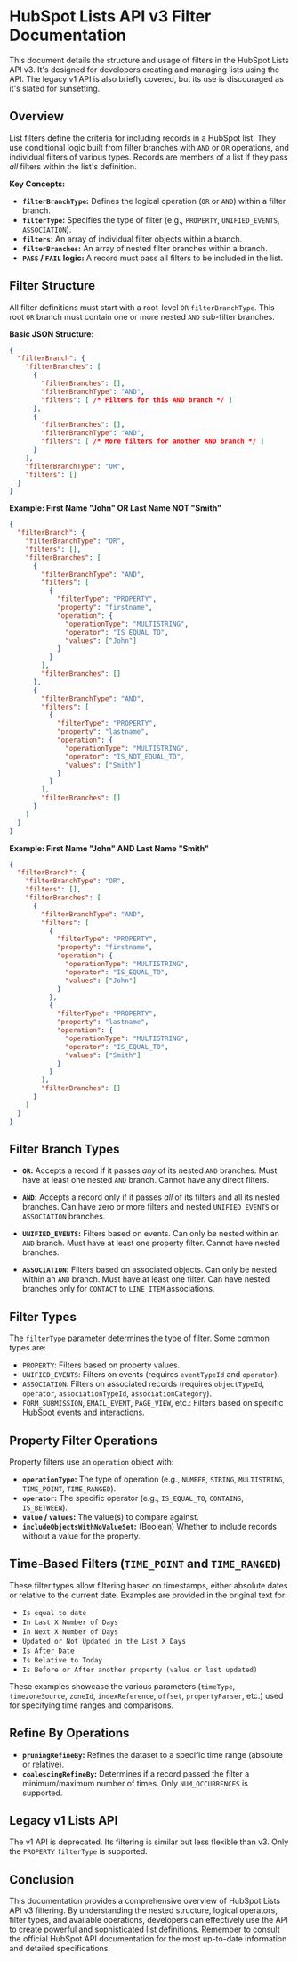 # HubSpot Lists API v3 Filter Documentation

This document details the structure and usage of filters in the HubSpot Lists API v3.  It's designed for developers creating and managing lists using the API.  The legacy v1 API is also briefly covered, but its use is discouraged as it's slated for sunsetting.

## Overview

List filters define the criteria for including records in a HubSpot list.  They use conditional logic built from filter branches with `AND` or `OR` operations, and individual filters of various types.  Records are members of a list if they pass *all* filters within the list's definition.

**Key Concepts:**

* **`filterBranchType`:**  Defines the logical operation (`OR` or `AND`) within a filter branch.
* **`filterType`:**  Specifies the type of filter (e.g., `PROPERTY`, `UNIFIED_EVENTS`, `ASSOCIATION`).
* **`filters`:** An array of individual filter objects within a branch.
* **`filterBranches`:** An array of nested filter branches within a branch.
* **`PASS` / `FAIL` logic:**  A record must pass all filters to be included in the list.


## Filter Structure

All filter definitions must start with a root-level `OR` `filterBranchType`. This root `OR` branch must contain one or more nested `AND` sub-filter branches.

**Basic JSON Structure:**

```json
{
  "filterBranch": {
    "filterBranches": [
      {
        "filterBranches": [],
        "filterBranchType": "AND",
        "filters": [ /* Filters for this AND branch */ ]
      },
      {
        "filterBranches": [],
        "filterBranchType": "AND",
        "filters": [ /* More filters for another AND branch */ ]
      }
    ],
    "filterBranchType": "OR",
    "filters": []
  }
}
```

**Example: First Name "John" OR Last Name NOT "Smith"**

```json
{
  "filterBranch": {
    "filterBranchType": "OR",
    "filters": [],
    "filterBranches": [
      {
        "filterBranchType": "AND",
        "filters": [
          {
            "filterType": "PROPERTY",
            "property": "firstname",
            "operation": {
              "operationType": "MULTISTRING",
              "operator": "IS_EQUAL_TO",
              "values": ["John"]
            }
          }
        ],
        "filterBranches": []
      },
      {
        "filterBranchType": "AND",
        "filters": [
          {
            "filterType": "PROPERTY",
            "property": "lastname",
            "operation": {
              "operationType": "MULTISTRING",
              "operator": "IS_NOT_EQUAL_TO",
              "values": ["Smith"]
            }
          }
        ],
        "filterBranches": []
      }
    ]
  }
}
```

**Example: First Name "John" AND Last Name "Smith"**

```json
{
  "filterBranch": {
    "filterBranchType": "OR",
    "filters": [],
    "filterBranches": [
      {
        "filterBranchType": "AND",
        "filters": [
          {
            "filterType": "PROPERTY",
            "property": "firstname",
            "operation": {
              "operationType": "MULTISTRING",
              "operator": "IS_EQUAL_TO",
              "values": ["John"]
            }
          },
          {
            "filterType": "PROPERTY",
            "property": "lastname",
            "operation": {
              "operationType": "MULTISTRING",
              "operator": "IS_EQUAL_TO",
              "values": ["Smith"]
            }
          }
        ],
        "filterBranches": []
      }
    ]
  }
}
```


## Filter Branch Types

* **`OR`:** Accepts a record if it passes *any* of its nested `AND` branches.  Must have at least one nested `AND` branch. Cannot have any direct filters.

* **`AND`:** Accepts a record only if it passes *all* of its filters and all its nested branches. Can have zero or more filters and nested `UNIFIED_EVENTS` or `ASSOCIATION` branches.

* **`UNIFIED_EVENTS`:** Filters based on events.  Can only be nested within an `AND` branch. Must have at least one property filter.  Cannot have nested branches.

* **`ASSOCIATION`:** Filters based on associated objects. Can only be nested within an `AND` branch. Must have at least one filter.  Can have nested branches only for `CONTACT` to `LINE_ITEM` associations.


## Filter Types

The `filterType` parameter determines the type of filter.  Some common types are:

* `PROPERTY`: Filters based on property values.
* `UNIFIED_EVENTS`: Filters on events (requires `eventTypeId` and `operator`).
* `ASSOCIATION`: Filters on associated records (requires `objectTypeId`, `operator`, `associationTypeId`, `associationCategory`).
* `FORM_SUBMISSION`, `EMAIL_EVENT`, `PAGE_VIEW`, etc.:  Filters based on specific HubSpot events and interactions.


## Property Filter Operations

Property filters use an `operation` object with:

* **`operationType`:** The type of operation (e.g., `NUMBER`, `STRING`, `MULTISTRING`, `TIME_POINT`, `TIME_RANGED`).
* **`operator`:** The specific operator (e.g., `IS_EQUAL_TO`, `CONTAINS`, `IS_BETWEEN`).
* **`value` / `values`:** The value(s) to compare against.
* **`includeObjectsWithNoValueSet`:** (Boolean)  Whether to include records without a value for the property.


## Time-Based Filters (`TIME_POINT` and `TIME_RANGED`)

These filter types allow filtering based on timestamps, either absolute dates or relative to the current date.  Examples are provided in the original text for:

* `Is equal to date`
* `In Last X Number of Days`
* `In Next X Number of Days`
* `Updated or Not Updated in the Last X Days`
* `Is After Date`
* `Is Relative to Today`
* `Is Before or After another property (value or last updated)`

These examples showcase the various parameters (`timeType`, `timezoneSource`, `zoneId`, `indexReference`, `offset`, `propertyParser`, etc.) used for specifying time ranges and comparisons.

## Refine By Operations

* **`pruningRefineBy`:** Refines the dataset to a specific time range (absolute or relative).
* **`coalescingRefineBy`:** Determines if a record passed the filter a minimum/maximum number of times.  Only `NUM_OCCURRENCES` is supported.


## Legacy v1 Lists API

The v1 API is deprecated.  Its filtering is similar but less flexible than v3. Only the `PROPERTY` `filterType` is supported.

## Conclusion

This documentation provides a comprehensive overview of HubSpot Lists API v3 filtering.  By understanding the nested structure, logical operators, filter types, and available operations, developers can effectively use the API to create powerful and sophisticated list definitions. Remember to consult the official HubSpot API documentation for the most up-to-date information and detailed specifications.
